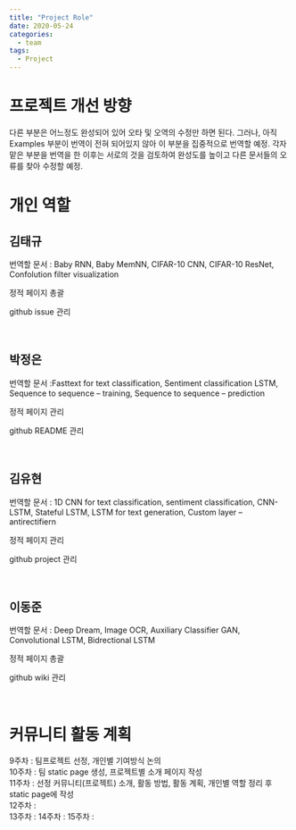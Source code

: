 ```yaml
---
title: "Project Role"
date: 2020-05-24
categories:
  - team
tags:
  - Project
---
```

<h1> 프로젝트 개선 방향 </h1>
<p> 다른 부분은 어느정도 완성되어 있어 오타 및 오역의 수정만 하면 된다. 그러나, 아직 Examples 부분이 번역이 전혀 되어있지 않아 이 부분을 집중적으로 번역할 예정. 각자 맡은 부분을 번역을 한 이후는 서로의 것을 검토하여 완성도를 높이고 다른 문서들의 오류를 찾아 수정할 예정.</p>

<h1> 개인 역할 </h1>
<h2> 김태규 </h2>
<p> 번역할 문서 : Baby RNN, Baby MemNN, CIFAR-10 CNN, CIFAR-10 ResNet, Confolution filter visualization</p>
<p> 정적 페이지 총괄 </p>
<p> github issue 관리</p>
<br>
<h2> 박정은 </h2>
<p> 번역할 문서 :Fasttext for text classification, Sentiment classification LSTM, Sequence to sequence – training, Sequence to sequence – prediction</p>
<p> 정적 페이지 관리 </p>
<p> github README 관리</p>
<br>
<h2> 김유현 </h2>
<p> 번역할 문서 : 1D CNN for text classification, sentiment classification, CNN-LSTM, Stateful LSTM, LSTM for text generation, Custom layer – antirectifiern</p>
<p> 정적 페이지 관리 </p>
<p> github project 관리</p>
<br>
<h2> 이동준 </h2>
<p> 번역할 문서 : Deep Dream, Image OCR, Auxiliary Classifier GAN, Convolutional LSTM, Bidrectional LSTM</p>
<p> 정적 페이지 총괄 </p>
<p> github wiki 관리</p>
<br>
<h1>커뮤니티 활동 계획</h1>
9주차 : 팀프로젝트 선정, 개인별 기여방식 논의<br>
10주차 : 팀 static page 생성, 프로젝트별 소개 페이지 작성<br>
11주차 : 선정 커뮤니티(프로젝트) 소개, 활동 방법, 활동 계획, 개인별 역할 정리 후 static page에 작성<br>
12주차 : <br>
13주차 :   
14주차 :   
15주차 :  
